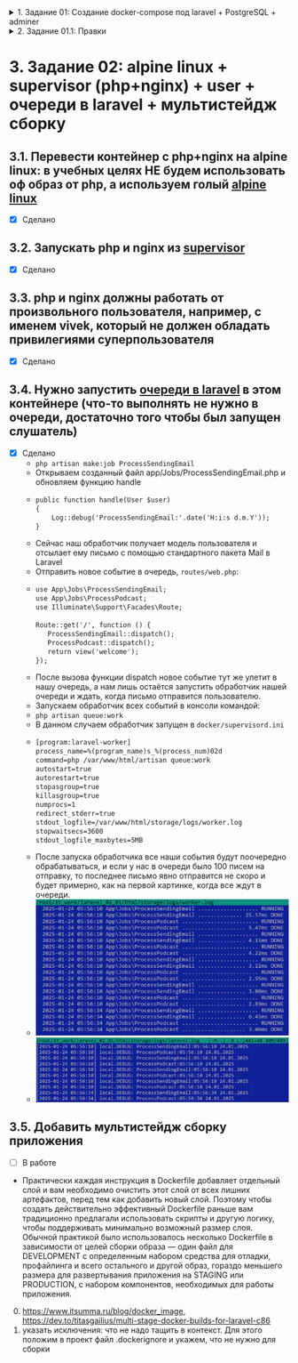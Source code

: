 <details>
  <summary>1. Задание 01: Создание docker-compose под laravel + PostgreSQL + adminer</summary>

    ### 1. Задание 01: Создание docker-compose под laravel + PostgreSQL + adminer
    
    
    ## Требования к заданию:
    
    Контейнер с Laravel (https://laravel.com/docs/11.x) приложением:
    
    * Создать Dockerfile для Laravel приложения,
    
      * Включить необходимые зависимости и настройки для запуска Laravel,
      * внутри контейнера должны быть nginx, php-fpm (8.2+), laravel 11.x
      * Контейнер PostgreSQL:
    
        * Поднять контейнер с PostgreSQL 16
        * Настроить базу данных, должна быть создана база данных с произвольным именем и пользователем
        * с произвольным именем и парольным доступом к бд (он должен быть без привилегий суперпользователя, должен видеть только свою базу данных и уметь читать и писать в нее).
      * Контейнер adminer:
    
        * Поднять контейнер с adminer.
        * Из веб дашборда adminer (должен быть доступен из браузера по произвольному порту), должна быть возможность подключаться к базе данных
      * Запуск приложения:
    
        * Приложение должно быть доступно на порту 8080.
        * Должны работать миграции, тесты и авторизация/регистрация (используем встроенные в laravel)
        * Важно, что все необходимые зависимости должны устанавливаться внутри контейнеров, и проект должен быть работоспособным после старта контейнеров.
      * Результат:
    
        * Ссылка на исходный код, который должен быть размещен в любом публичном vcs например https://github.com/.

</details>

<details>
  <summary>2. Задание 01.1: Правки</summary>

    ## Добавить исходный код приложения в репозиторий
    
    ## nginx + php должны работать в одном контейнере
    
    ## После запуска контейнеров приложение должно быть полностью работоспособным
    
    ## Реализация
    
    1. В папке `html` должен быть расположен Laravelx11 (в репозитарий включен)
       2. В корне `docker compose up -d` - запуск
          ![docker_compose_up.png](help/docker_compose_up.png)
       3. Логи контейнера
          ![docker_logs.png](help/docker_logs.png)
       4. Запуск Laravel в браузере `http://127.0.0.1:8080`
          ![laravel_web.png](help/laravel_web.png)
       5. Запуск Adminer в браузере `http://127.0.0.1:8081`
          ![db_web.png](help/db_web.png)
       6. Тесты `docker exec -it laravel-app php artisan test`
          ![laravel_test.png](help/laravel_test.png)
    

</details>

# 3. Задание 02: alpine linux + supervisor (php+nginx) + user + очереди в laravel + мультистейдж сборку

## 3.1. Перевести контейнер с php+nginx на alpine linux: в учебных целях НЕ будем использовать оф образ от php, а используем голый [alpine linux](https://hub.docker.com/_/alpine/tags)
- [x] Сделано

## 3.2. Запускать php и nginx из [supervisor](http://supervisord.org/)
- [x] Сделано

## 3.3. php и nginx должны работать от произвольного пользователя, например, с именем vivek, который не должен обладать привилегиями суперпользователя
- [x] Сделано

## 3.4. Нужно запустить [очереди в laravel](https://laravel.com/docs/11.x/queues) в этом контейнере (что-то выполнять не нужно в очереди, достаточно того чтобы был запущен слушатель)
- [x] Сделано
  * `php artisan make:job ProcessSendingEmail`
  * Открываем созданный файл app/Jobs/ProcessSendingEmail.php и обновляем функцию handle
  * ```    
    public function handle(User $user)
    {
        Log::debug('ProcessSendingEmail:'.date('H:i:s d.m.Y'));                                                       
    }
    ```
  * Сейчас наш обработчик получает модель пользователя и отсылает ему письмо с помощью стандартного пакета Mail в Laravel
  * Отправить новое событие в очередь, `routes/web.php`:
  * ```
    use App\Jobs\ProcessSendingEmail;
    use App\Jobs\ProcessPodcast;
    use Illuminate\Support\Facades\Route;
    
    Route::get('/', function () {
       ProcessSendingEmail::dispatch();
       ProcessPodcast::dispatch();
       return view('welcome');
    });
    ```
  * После вызова функции dispatch новое событие тут же улетит в нашу очередь, а нам лишь остаётся запустить обработчик нашей очереди и ждать, когда письмо отправится пользователю.
  * Запускаем обработчик всех событий в консоли командой:
  * `php artisan queue:work`
  * В данном случаем обработчик запущен в `docker/supervisord.ini`
  * ```
    [program:laravel-worker]
    process_name=%(program_name)s_%(process_num)02d
    command=php /var/www/html/artisan queue:work
    autostart=true
    autorestart=true
    stopasgroup=true
    killasgroup=true
    numprocs=1
    redirect_stderr=true
    stdout_logfile=/var/www/html/storage/logs/worker.log
    stopwaitsecs=3600
    stdout_logfile_maxbytes=5MB
    ```
  * После запуска обработчика все наши события будут поочередно обрабатываться, и если у нас в очереди было 100 писем на отправку, то последнее письмо явно отправится не скоро и будет примерно, как на первой картинке, когда все ждут в очереди.
  * ![storage/logs/worker.log](help/laravel_queues.png)
  * ![storage/logs/laravel.log](help/laravel_queues_01.png)

## 3.5. Добавить мультистейдж сборку приложения
- [ ] В работе

* Практически каждая инструкция в Dockerfile добавляет отдельный слой и вам необходимо очистить этот слой от всех лишних артефактов, перед тем как добавить новый слой. Поэтому чтобы создать действительно эффективный Dockerfile раньше вам традиционно предлагали использовать скрипты и другую логику, чтобы поддерживать минимально возможный размер слоя. Обычной практикой было использовалось несколько Dockerfile в зависимости от целей сборки образа — один файл для DEVELOPMENT с определенным набором средства для отладки, профайлинга и всего остального и другой образ, гораздо меньшего размера для развертывания приложения на STAGING или PRODUCTION, с набором компонентов, необходимых для работы приложения.
0. https://www.itsumma.ru/blog/docker_image, https://dev.to/titasgailius/multi-stage-docker-builds-for-laravel-c86
1. указать исключения: что не надо тащить в контекст. Для этого положим в проект файл .dockerignore и укажем, что не нужно для сборки